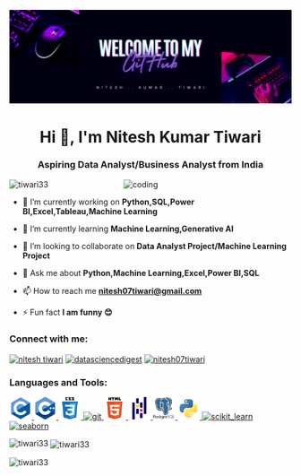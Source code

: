 ![logo](https://github.com/Tiwari33/Tiwari33/blob/main/Tiwari.jpeg)

<h1 align="center">Hi 👋, I'm Nitesh Kumar Tiwari</h1>
<h3 align="center">Aspiring Data Analyst/Business Analyst from India</h3>

<img align="right" alt="coding" width="300" src="https://i.pinimg.com/originals/c8/4c/3a/c84c3a379701f76bc6742bd807c026ef.gif">

<p align="left"> <img src="https://komarev.com/ghpvc/?username=tiwari33&label=Profile%20views&color=0e75b6&style=flat" alt="tiwari33" /> </p>

- 🔭 I’m currently working on **Python,SQL,Power BI,Excel,Tableau,Machine Learning**

- 🌱 I’m currently learning **Machine Learning,Generative AI**

- 👯 I’m looking to collaborate on **Data Analyst Project/Machine Learning Project**

- 💬 Ask me about **Python,Machine Learning,Excel,Power BI,SQL**

- 📫 How to reach me **nitesh07tiwari@gmail.com**

- ⚡ Fun fact **I am funny 😊**

<h3 align="left">Connect with me:</h3>
<p align="left">
<a href="https://linkedin.com/in/nitesh tiwari" target="blank"><img align="center" src="https://raw.githubusercontent.com/rahuldkjain/github-profile-readme-generator/master/src/images/icons/Social/linked-in-alt.svg" alt="nitesh tiwari" height="30" width="40" /></a>
<a href="https://www.youtube.com/c/datasciencedigest" target="blank"><img align="center" src="https://raw.githubusercontent.com/rahuldkjain/github-profile-readme-generator/master/src/images/icons/Social/youtube.svg" alt="datasciencedigest" height="30" width="40" /></a>
<a href="https://www.leetcode.com/nitesh07tiwari" target="blank"><img align="center" src="https://raw.githubusercontent.com/rahuldkjain/github-profile-readme-generator/master/src/images/icons/Social/leet-code.svg" alt="nitesh07tiwari" height="30" width="40" /></a>
</p>

<h3 align="left">Languages and Tools:</h3>
<p align="left"> <a href="https://www.cprogramming.com/" target="_blank" rel="noreferrer"> <img src="https://raw.githubusercontent.com/devicons/devicon/master/icons/c/c-original.svg" alt="c" width="40" height="40"/> </a> <a href="https://www.w3schools.com/cpp/" target="_blank" rel="noreferrer"> <img src="https://raw.githubusercontent.com/devicons/devicon/master/icons/cplusplus/cplusplus-original.svg" alt="cplusplus" width="40" height="40"/> </a> <a href="https://www.w3schools.com/css/" target="_blank" rel="noreferrer"> <img src="https://raw.githubusercontent.com/devicons/devicon/master/icons/css3/css3-original-wordmark.svg" alt="css3" width="40" height="40"/> </a> <a href="https://git-scm.com/" target="_blank" rel="noreferrer"> <img src="https://www.vectorlogo.zone/logos/git-scm/git-scm-icon.svg" alt="git" width="40" height="40"/> </a> <a href="https://www.w3.org/html/" target="_blank" rel="noreferrer"> <img src="https://raw.githubusercontent.com/devicons/devicon/master/icons/html5/html5-original-wordmark.svg" alt="html5" width="40" height="40"/> </a> <a href="https://pandas.pydata.org/" target="_blank" rel="noreferrer"> <img src="https://raw.githubusercontent.com/devicons/devicon/2ae2a900d2f041da66e950e4d48052658d850630/icons/pandas/pandas-original.svg" alt="pandas" width="40" height="40"/> </a> <a href="https://www.postgresql.org" target="_blank" rel="noreferrer"> <img src="https://raw.githubusercontent.com/devicons/devicon/master/icons/postgresql/postgresql-original-wordmark.svg" alt="postgresql" width="40" height="40"/> </a> <a href="https://www.python.org" target="_blank" rel="noreferrer"> <img src="https://raw.githubusercontent.com/devicons/devicon/master/icons/python/python-original.svg" alt="python" width="40" height="40"/> </a> <a href="https://scikit-learn.org/" target="_blank" rel="noreferrer"> <img src="https://upload.wikimedia.org/wikipedia/commons/0/05/Scikit_learn_logo_small.svg" alt="scikit_learn" width="40" height="40"/> </a> <a href="https://seaborn.pydata.org/" target="_blank" rel="noreferrer"> <img src="https://seaborn.pydata.org/_images/logo-mark-lightbg.svg" alt="seaborn" width="40" height="40"/> </a> </p>

<p><img align="left" src="https://github-readme-stats.vercel.app/api/top-langs?username=tiwari33&show_icons=true&locale=en&layout=compact" alt="tiwari33" /></p>

<p>&nbsp;<img align="center" src="https://github-readme-stats.vercel.app/api?username=tiwari33&show_icons=true&locale=en" alt="tiwari33" /></p>

<p><img align="center" src="https://github-readme-streak-stats.herokuapp.com/?user=tiwari33&" alt="tiwari33" /></p>

